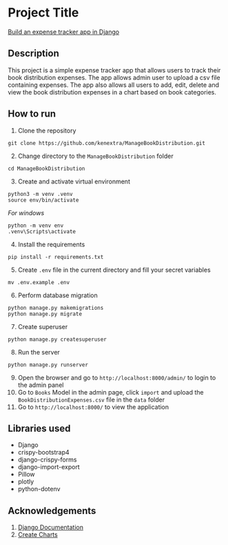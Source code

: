 # Project Title
[Build an expense tracker app in Django](https://www.coursera.org/projects/showcase-build-expense-tracker-app-django?)

## Description
This project is a simple expense tracker app that allows users to track their book distribution expenses. The app allows admin user to upload a csv file containing expenses. 
The app also allows all users to add, edit, delete and view the book distribution expenses in a chart based on book categories.

## How to run
1. Clone the repository
```
git clone https://github.com/kenextra/ManageBookDistribution.git
```
2. Change directory to the `ManageBookDistribution` folder
```
cd ManageBookDistribution
```
3. Create and activate virtual environment
```
python3 -m venv .venv
source env/bin/activate
```
*For windows*
```
python -m venv env
.venv\Scripts\activate
```
4. Install the requirements
```
pip install -r requirements.txt
```
5. Create `.env` file in the current directory and fill your secret variables
```
mv .env.example .env
```
6. Perform database migration
```
python manage.py makemigrations
python manage.py migrate
```
7. Create superuser
```
python manage.py createsuperuser
```
8. Run the server
```
python manage.py runserver
```
9. Open the browser and go to `http://localhost:8000/admin/` to login to the admin panel
10. Go to `Books` Model in the admin page, click `import` and upload the `BookDistributionExpenses.csv` file in the `data` folder
11. Go to `http://localhost:8000/` to view the application


## Libraries used
- Django
- crispy-bootstrap4
- django-crispy-forms
- django-import-export
- Pillow
- plotly
- python-dotenv

## Acknowledgements
1. [Django Documentation](https://docs.djangoproject.com/en/3.2/)
2. [Create Charts](https://hackmamba.io/blog/2022/03/quickly-create-interactive-charts-in-django/)

